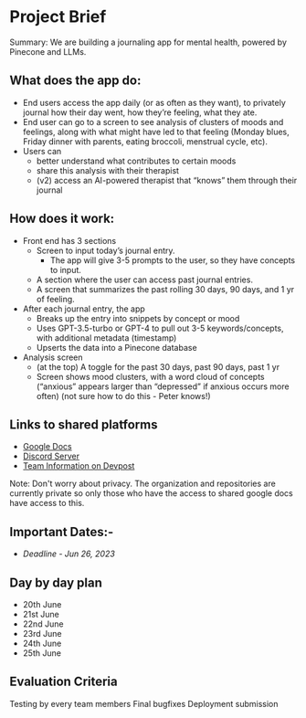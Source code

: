 # Project Brief
Summary: We are building a journaling app for mental health, powered by Pinecone and LLMs.

## What does the app do:
- End users access the app daily (or as often as they want), to privately journal how their day went, how they’re feeling, what they ate.
- End user can go to a screen to see analysis of clusters of moods and feelings, along with what might have led to that feeling (Monday blues, Friday dinner with 
  parents, eating broccoli, menstrual cycle, etc).
- Users can
  - better understand what contributes to certain moods
  - share this analysis with their therapist
  - (v2) access an AI-powered therapist that “knows” them through their journal

## How does it work:
- Front end has 3 sections
  - Screen to input today’s journal entry.
    - The app will give 3-5 prompts to the user, so they have concepts to input.
  - A section where the user can access past journal entries.
  - A screen that summarizes the past rolling 30 days, 90 days, and 1 yr of feeling.
- After each journal entry, the app
  - Breaks up the entry into snippets by concept or mood
  - Uses GPT-3.5-turbo or GPT-4 to pull out 3-5 keywords/concepts, with additional metadata (timestamp)
  - Upserts the data into a Pinecone database
- Analysis screen
  - (at the top) A toggle for the past 30 days, past 90 days, past 1 yr
  - Screen shows mood clusters, with a word cloud of concepts (“anxious” appears larger than “depressed” if anxious occurs more often)
    (not sure how to do this - Peter knows!)

## Links to shared platforms
-  [Google Docs](https://docs.google.com/document/d/15V2PkmHKumgL6rsWvsbcziZZCH-3zeRquLoPiiR7unM/edit?pli=1)
-  [Discord Server](https://discord.gg/C75tW9ZD)
-  [Team Information on Devpost](https://devpost.com/software/mood-journal-s5b0a8)

Note: Don't worry about privacy. The organization and repositories are currently private so only those who have the access to shared google docs have access to this.

## Important Dates:-
- *Deadline - Jun 26, 2023*

## Day by day plan
- 20th June
- 21st June
- 22nd June
- 23rd June
- 24th June
- 25th June

## Evaluation Criteria
Testing by every team members
Final bugfixes
Deployment
submission
